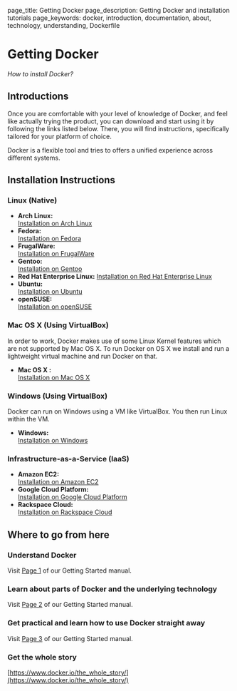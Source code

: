page_title: Getting Docker
page_description: Getting Docker and installation tutorials
page_keywords: docker, introduction, documentation, about, technology, understanding, Dockerfile

# Getting Docker

*How to install Docker?*

## Introductions

Once you are comfortable with your level of knowledge of Docker, and
feel like actually trying the product, you can download and start using
it by following the links listed below. There, you will find
instructions, specifically tailored for your platform of choice.

Docker is a flexible tool and tries to offers a unified experience across
different systems.

## Installation Instructions

### Linux (Native)

 - **Arch Linux:**  
 [Installation on Arch Linux](../installation/archlinux.md)
 - **Fedora:**  
 [Installation on Fedora](../installation/fedora.md)
 - **FrugalWare:**  
 [Installation on FrugalWare](../installation/frugalware.md)
 - **Gentoo:**  
 [Installation on Gentoo](../installation/gentoolinux.md)
 - **Red Hat Enterprise Linux:**
 [Installation on Red Hat Enterprise Linux](../installation/rhel.md)
 - **Ubuntu:**  
 [Installation on Ubuntu](../installation/ubuntulinux.md)
 - **openSUSE:**  
 [Installation on openSUSE](../installation/openSUSE.md)

### Mac OS X (Using VirtualBox)

In order to work, Docker makes use of some Linux Kernel features which
are not supported by Mac OS X. To run Docker on OS X we install and run
a lightweight virtual machine and run Docker on that.

 - **Mac OS X :**  
 [Installation on Mac OS X](../installation/mac.md)

### Windows (Using VirtualBox)

Docker can run on Windows using a VM like VirtualBox. You then run Linux
within the VM.

 - **Windows:**  
 [Installation on Windows](../installation/windows.md)

### Infrastructure-as-a-Service (IaaS)

 - **Amazon EC2:**  
 [Installation on Amazon EC2](../installation/amazon.md)
 - **Google Cloud Platform:**  
 [Installation on Google Cloud Platform](../installation/google.md)
 - **Rackspace Cloud:**  
 [Installation on Rackspace Cloud](../installation/rackspace.md)

## Where to go from here

### Understand Docker

Visit [Page 1](understanding-docker.md) of our Getting Started manual.

### Learn about parts of Docker and the underlying technology

Visit [Page 2](technology.md) of our Getting Started manual.

### Get practical and learn how to use Docker straight away

Visit [Page 3](working-with-docker.md) of our Getting Started manual.

### Get the whole story

[https://www.docker.io/the_whole_story/](https://www.docker.io/the_whole_story/)
